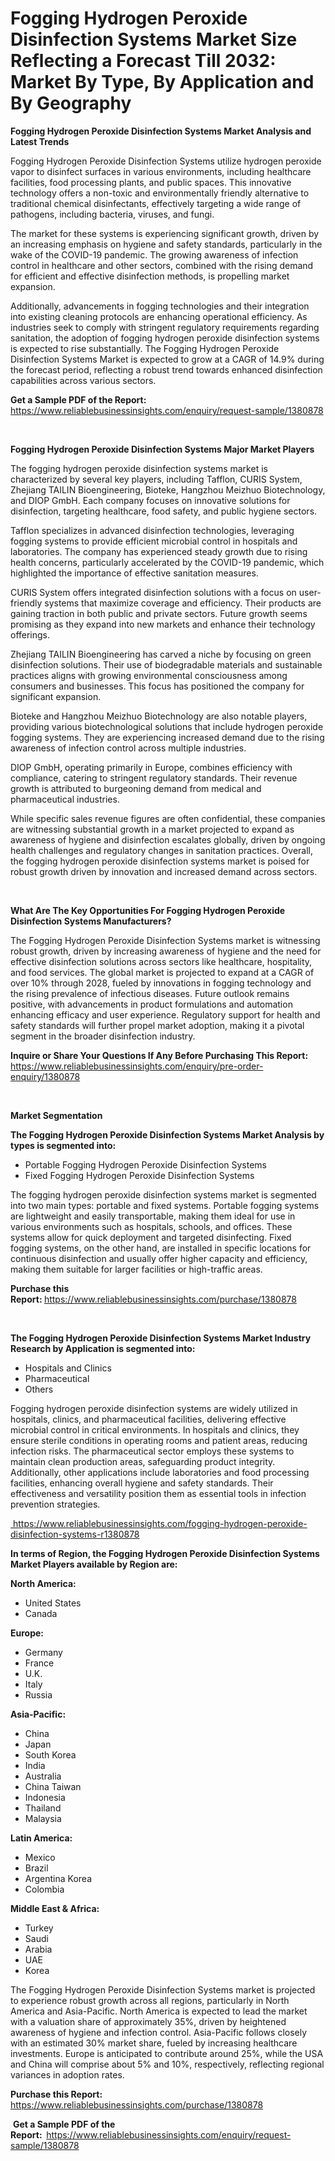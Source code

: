 <p><h1>Fogging Hydrogen Peroxide Disinfection Systems Market Size Reflecting a Forecast Till 2032: Market By Type, By Application and By Geography</h1></p><p><strong>Fogging Hydrogen Peroxide Disinfection Systems Market Analysis and Latest Trends</strong></p>
<p><p>Fogging Hydrogen Peroxide Disinfection Systems utilize hydrogen peroxide vapor to disinfect surfaces in various environments, including healthcare facilities, food processing plants, and public spaces. This innovative technology offers a non-toxic and environmentally friendly alternative to traditional chemical disinfectants, effectively targeting a wide range of pathogens, including bacteria, viruses, and fungi. </p><p>The market for these systems is experiencing significant growth, driven by an increasing emphasis on hygiene and safety standards, particularly in the wake of the COVID-19 pandemic. The growing awareness of infection control in healthcare and other sectors, combined with the rising demand for efficient and effective disinfection methods, is propelling market expansion. </p><p>Additionally, advancements in fogging technologies and their integration into existing cleaning protocols are enhancing operational efficiency. As industries seek to comply with stringent regulatory requirements regarding sanitation, the adoption of fogging hydrogen peroxide disinfection systems is expected to rise substantially. The Fogging Hydrogen Peroxide Disinfection Systems Market is expected to grow at a CAGR of 14.9% during the forecast period, reflecting a robust trend towards enhanced disinfection capabilities across various sectors.</p></p>
<p><strong>Get a Sample PDF of the Report:&nbsp;</strong> <a href="https://www.reliablebusinessinsights.com/enquiry/request-sample/1380878?utm_campaign=2761&utm_medium=2&utm_source=Github&utm_content=ia&utm_term=14042025&utm_id=fogging-hydrogen-peroxide-disinfection-systems">https://www.reliablebusinessinsights.com/enquiry/request-sample/1380878</a></p>
<p>&nbsp;</p>
<p><strong>Fogging Hydrogen Peroxide Disinfection Systems Major Market Players</strong></p>
<p><p>The fogging hydrogen peroxide disinfection systems market is characterized by several key players, including Tafflon, CURIS System, Zhejiang TAILIN Bioengineering, Bioteke, Hangzhou Meizhuo Biotechnology, and DIOP GmbH. Each company focuses on innovative solutions for disinfection, targeting healthcare, food safety, and public hygiene sectors.</p><p>Tafflon specializes in advanced disinfection technologies, leveraging fogging systems to provide efficient microbial control in hospitals and laboratories. The company has experienced steady growth due to rising health concerns, particularly accelerated by the COVID-19 pandemic, which highlighted the importance of effective sanitation measures.</p><p>CURIS System offers integrated disinfection solutions with a focus on user-friendly systems that maximize coverage and efficiency. Their products are gaining traction in both public and private sectors. Future growth seems promising as they expand into new markets and enhance their technology offerings.</p><p>Zhejiang TAILIN Bioengineering has carved a niche by focusing on green disinfection solutions. Their use of biodegradable materials and sustainable practices aligns with growing environmental consciousness among consumers and businesses. This focus has positioned the company for significant expansion.</p><p>Bioteke and Hangzhou Meizhuo Biotechnology are also notable players, providing various biotechnological solutions that include hydrogen peroxide fogging systems. They are experiencing increased demand due to the rising awareness of infection control across multiple industries.</p><p>DIOP GmbH, operating primarily in Europe, combines efficiency with compliance, catering to stringent regulatory standards. Their revenue growth is attributed to burgeoning demand from medical and pharmaceutical industries.</p><p>While specific sales revenue figures are often confidential, these companies are witnessing substantial growth in a market projected to expand as awareness of hygiene and disinfection escalates globally, driven by ongoing health challenges and regulatory changes in sanitation practices. Overall, the fogging hydrogen peroxide disinfection systems market is poised for robust growth driven by innovation and increased demand across sectors.</p></p>
<p>&nbsp;</p>
<p><strong>What Are The Key Opportunities For Fogging Hydrogen Peroxide Disinfection Systems Manufacturers?</strong></p>
<p><p>The Fogging Hydrogen Peroxide Disinfection Systems market is witnessing robust growth, driven by increasing awareness of hygiene and the need for effective disinfection solutions across sectors like healthcare, hospitality, and food services. The global market is projected to expand at a CAGR of over 10% through 2028, fueled by innovations in fogging technology and the rising prevalence of infectious diseases. Future outlook remains positive, with advancements in product formulations and automation enhancing efficacy and user experience. Regulatory support for health and safety standards will further propel market adoption, making it a pivotal segment in the broader disinfection industry.</p></p>
<p><strong>Inquire or Share Your Questions If Any Before Purchasing This Report:</strong> <a href="https://www.reliablebusinessinsights.com/enquiry/pre-order-enquiry/1380878?utm_campaign=2761&utm_medium=2&utm_source=Github&utm_content=ia&utm_term=14042025&utm_id=fogging-hydrogen-peroxide-disinfection-systems">https://www.reliablebusinessinsights.com/enquiry/pre-order-enquiry/1380878</a></p>
<p>&nbsp;</p>
<p><strong>Market Segmentation</strong></p>
<p><strong>The Fogging Hydrogen Peroxide Disinfection Systems Market Analysis by types is segmented into:</strong></p>
<p><ul><li>Portable Fogging Hydrogen Peroxide Disinfection Systems</li><li>Fixed Fogging Hydrogen Peroxide Disinfection Systems</li></ul></p>
<p><p>The fogging hydrogen peroxide disinfection systems market is segmented into two main types: portable and fixed systems. Portable fogging systems are lightweight and easily transportable, making them ideal for use in various environments such as hospitals, schools, and offices. These systems allow for quick deployment and targeted disinfecting. Fixed fogging systems, on the other hand, are installed in specific locations for continuous disinfection and usually offer higher capacity and efficiency, making them suitable for larger facilities or high-traffic areas.</p></p>
<p><strong>Purchase this Report:&nbsp;</strong><a href="https://www.reliablebusinessinsights.com/purchase/1380878?utm_campaign=2761&utm_medium=2&utm_source=Github&utm_content=ia&utm_term=14042025&utm_id=fogging-hydrogen-peroxide-disinfection-systems">https://www.reliablebusinessinsights.com/purchase/1380878</a></p>
<p>&nbsp;</p>
<p><strong>The Fogging Hydrogen Peroxide Disinfection Systems Market Industry Research by Application is segmented into:</strong></p>
<p><ul><li>Hospitals and Clinics</li><li>Pharmaceutical</li><li>Others</li></ul></p>
<p><p>Fogging hydrogen peroxide disinfection systems are widely utilized in hospitals, clinics, and pharmaceutical facilities, delivering effective microbial control in critical environments. In hospitals and clinics, they ensure sterile conditions in operating rooms and patient areas, reducing infection risks. The pharmaceutical sector employs these systems to maintain clean production areas, safeguarding product integrity. Additionally, other applications include laboratories and food processing facilities, enhancing overall hygiene and safety standards. Their effectiveness and versatility position them as essential tools in infection prevention strategies.</p></p>
<p><a href="https://www.reliablebusinessinsights.com/fogging-hydrogen-peroxide-disinfection-systems-r1380878?utm_campaign=2761&utm_medium=2&utm_source=Github&utm_content=ia&utm_term=14042025&utm_id=fogging-hydrogen-peroxide-disinfection-systems">&nbsp;https://www.reliablebusinessinsights.com/fogging-hydrogen-peroxide-disinfection-systems-r1380878</a></p>
<p><strong>In terms of Region, the Fogging Hydrogen Peroxide Disinfection Systems Market Players available by Region are:</strong></p>
<p>
    <p> <strong> North America: </strong>
        <ul>
            <li>United States</li>
            <li>Canada</li>
        </ul>
        </p> 
    <p> <strong> Europe: </strong>
        <ul>
            <li>Germany</li>
            <li>France</li>
            <li>U.K.</li>
            <li>Italy</li>
            <li>Russia</li>
        </ul>
        </p> 
    <p> <strong> Asia-Pacific: </strong>
        <ul>
            <li>China</li>
            <li>Japan</li>
            <li>South Korea</li>
            <li>India</li>
            <li>Australia</li>
            <li>China Taiwan</li>
            <li>Indonesia</li>
            <li>Thailand</li>
            <li>Malaysia</li>
        </ul>
        </p> 
    <p> <strong> Latin America: </strong>
        <ul>
            <li>Mexico</li>
            <li>Brazil</li>
            <li>Argentina Korea</li>
            <li>Colombia</li>
        </ul>
        </p> 
    <p> <strong> Middle East & Africa: </strong>
        <ul>
            <li>Turkey</li>
            <li>Saudi</li>
            <li>Arabia</li>
            <li>UAE</li>
            <li>Korea</li>
        </ul>
    </p>
    </p>
<p><p>The Fogging Hydrogen Peroxide Disinfection Systems market is projected to experience robust growth across all regions, particularly in North America and Asia-Pacific. North America is expected to lead the market with a valuation share of approximately 35%, driven by heightened awareness of hygiene and infection control. Asia-Pacific follows closely with an estimated 30% market share, fueled by increasing healthcare investments. Europe is anticipated to contribute around 25%, while the USA and China will comprise about 5% and 10%, respectively, reflecting regional variances in adoption rates.</p></p>
<p><strong>Purchase this Report: </strong><a href="https://www.reliablebusinessinsights.com/purchase/1380878?utm_campaign=2761&utm_medium=2&utm_source=Github&utm_content=ia&utm_term=14042025&utm_id=fogging-hydrogen-peroxide-disinfection-systems">https://www.reliablebusinessinsights.com/purchase/1380878</a></p>
<p>&nbsp;<strong>Get a Sample PDF of the Report:&nbsp;&nbsp;</strong><a href="https://www.reliablebusinessinsights.com/enquiry/request-sample/1380878?utm_campaign=2761&utm_medium=2&utm_source=Github&utm_content=ia&utm_term=14042025&utm_id=fogging-hydrogen-peroxide-disinfection-systems">https://www.reliablebusinessinsights.com/enquiry/request-sample/1380878</a></p>
<p><strong></strong></p>
<p><p></p><p></p><p></p></p>